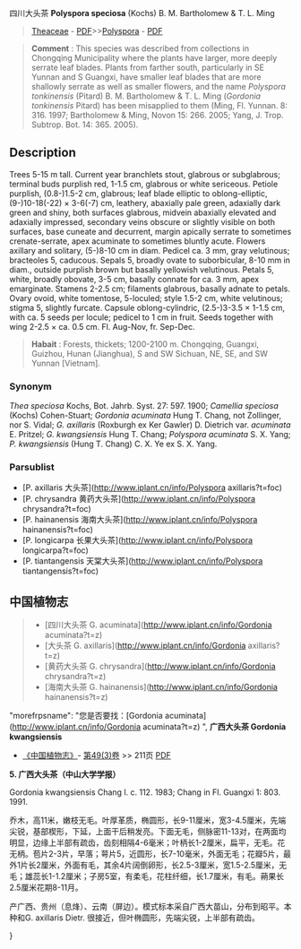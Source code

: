 四川大头茶 **Polyspora speciosa** (Kochs) B. M. Bartholomew & T. L. Ming

> [Theaceae](http://www.iplant.cn/info/Theaceae?t=foc) - [PDF](http://www.iplant.cn/foc/pdf/Theaceae.pdf)>>[Polyspora](http://www.iplant.cn/info/Polyspora?t=foc) - [PDF](http://www.iplant.cn/foc/pdf/Polyspora.pdf)

> **Comment** : 
> This species was described from collections in Chongqing Municipality where the plants have larger, more deeply serrate leaf blades. Plants from farther south, particularly in SE Yunnan and S Guangxi, have smaller leaf blades that are more shallowly serrate as well as smaller flowers, and the name *Polyspora tonkinensis* (Pitard) B. M. Bartholomew & T. L. Ming (*Gordonia tonkinensis* Pitard) has been misapplied to them (Ming, Fl. Yunnan. 8: 316. 1997; Bartholomew & Ming, Novon 15: 266. 2005; Yang, J. Trop. Subtrop. Bot. 14: 365. 2005).

## Description

Trees 5-15 m tall. Current year branchlets stout, glabrous or subglabrous; terminal buds purplish red, 1-1.5 cm, glabrous or white sericeous. Petiole purplish, (0.8-)1.5-2 cm, glabrous; leaf blade elliptic to oblong-elliptic, (9-)10-18(-22) × 3-6(-7) cm, leathery, abaxially pale green, adaxially dark green and shiny, both surfaces glabrous, midvein abaxially elevated and adaxially impressed, secondary veins obscure or slightly visible on both surfaces, base cuneate and decurrent, margin apically serrate to sometimes crenate-serrate, apex acuminate to sometimes bluntly acute. Flowers axillary and solitary, (5-)8-10 cm in diam. Pedicel ca. 3 mm, gray velutinous; bracteoles 5, caducous. Sepals 5, broadly ovate to suborbicular, 8-10 mm in diam., outside purplish brown but basally yellowish velutinous. Petals 5, white, broadly obovate, 3-5 cm, basally connate for ca. 3 mm, apex emarginate. Stamens 2-2.5 cm; filaments glabrous, basally adnate to petals. Ovary ovoid, white tomentose, 5-loculed; style 1.5-2 cm, white velutinous; stigma 5, slightly furcate. Capsule oblong-cylindric, (2.5-)3-3.5 × 1-1.5 cm, with ca. 5 seeds per locule; pedicel to 1 cm in fruit. Seeds together with wing 2-2.5 × ca. 0.5 cm. Fl. Aug-Nov, fr. Sep-Dec.

> **Habait** : 
> Forests, thickets; 1200-2100 m. Chongqing, Guangxi, Guizhou, Hunan (Jianghua), S and SW Sichuan, NE, SE, and SW Yunnan [Vietnam].

### Synonym
*Thea speciosa* Kochs, Bot. Jahrb. Syst. 27: 597. 1900; *Camellia speciosa* (Kochs) Cohen-Stuart; *Gordonia acuminata* Hung T. Chang, not Zollinger, nor S. Vidal; *G. axillaris* (Roxburgh ex Ker Gawler) D. Dietrich var. *acuminata* E. Pritzel; *G. kwangsiensis* Hung T. Chang; *Polyspora acuminata* S. X. Yang; *P. kwangsiensis* (Hung T. Chang) C. X. Ye ex S. X. Yang.


### Parsublist

* [P.  axillaris  大头茶](http://www.iplant.cn/info/Polyspora axillaris?t=foc)
* [P.  chrysandra  黄药大头茶](http://www.iplant.cn/info/Polyspora chrysandra?t=foc)
* [P.  hainanensis  海南大头茶](http://www.iplant.cn/info/Polyspora hainanensis?t=foc)
* [P.  longicarpa  长果大头茶](http://www.iplant.cn/info/Polyspora longicarpa?t=foc)
* [P.  tiantangensis  天棠大头茶](http://www.iplant.cn/info/Polyspora tiantangensis?t=foc)

## 中国植物志

> * [四川大头茶  G.  acuminata](http://www.iplant.cn/info/Gordonia acuminata?t=z)
> * [大头茶  G.  axillaris](http://www.iplant.cn/info/Gordonia axillaris?t=z)
> * [黄药大头茶  G.  chrysandra](http://www.iplant.cn/info/Gordonia chrysandra?t=z)
> * [海南大头茶  G.  hainanensis](http://www.iplant.cn/info/Gordonia hainanensis?t=z)

  "morefrpsname": "您是否要找：<span class='spantxt'>[Gordonia acuminata](http://www.iplant.cn/info/Gordonia acuminata?t=z)  ",
**广西大头茶 Gordonia kwangsiensis**

* [《中国植物志》](http://www.iplant.cn/frps)- [第49(3)卷](http://www.iplant.cn/frps/vol/49(3)) >> 211页 [PDF](http://www.iplant.cn/frps/pdf/49(3)/211.pdf)

**5. 广西大头茶（中山大学学报）**

Gordonia kwangsiensis Chang l. c. 112. 1983; Chang in Fl. Guangxi 1: 803. 1991.

乔木，高11米，嫩枝无毛。叶厚革质，椭圆形，长9-11厘米，宽3-4.5厘米，先端尖锐，基部楔形，下延，上面干后稍发亮。下面无毛，侧脉密11-13对，在两面均明显，边缘上半部有疏齿，齿刻相隔4-6毫米；叶柄长1-2厘米，扁平，无毛。花无柄。苞片2-3片，早落；萼片5，近圆形，长7-10毫米，外面无毛；花瓣5片，最外1片长2厘米，外面有毛，其余4片阔倒卵形，长2.5-3厘米，宽1.5-2.5厘米，无毛；雄蕊长1-1.2厘米；子房5室，有柔毛，花柱纤细，长1.7厘米，有毛。蒴果长2.5厘米花期8-11月。

产广西、贵州（息烽）、云南（屏边）。模式标本采自广西大苗山，分布到昭平。本种和G. axillaris Dietr. 很接近，但叶椭圆形，先端尖锐，上半部有疏齿。


}